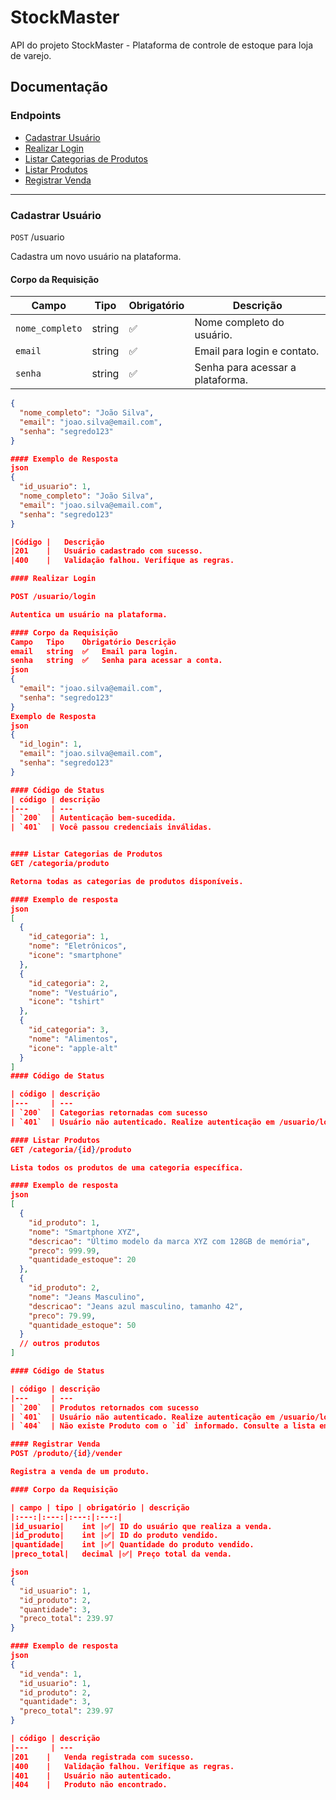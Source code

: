 # StockMaster

API do projeto StockMaster - Plataforma de controle de estoque para loja de varejo.

## Documentação

### Endpoints

- [Cadastrar Usuário](#cadastrar-usuário)
- [Realizar Login](#realizar-login)
- [Listar Categorias de Produtos](#listar-categorias-de-produtos)
- [Listar Produtos](#listar-produtos)
- [Registrar Venda](#registrar-venda)

---

### Cadastrar Usuário

`POST` /usuario

Cadastra um novo usuário na plataforma.

#### Corpo da Requisição

| Campo           | Tipo   | Obrigatório | Descrição                        |
|-----------------|--------|-------------|----------------------------------|
| `nome_completo` | string | ✅           | Nome completo do usuário.        |
| `email`         | string | ✅           | Email para login e contato.      |
| `senha`         | string | ✅           | Senha para acessar a plataforma. |

```json
{
  "nome_completo": "João Silva",
  "email": "joao.silva@email.com",
  "senha": "segredo123"
}

#### Exemplo de Resposta
json
{
  "id_usuario": 1,
  "nome_completo": "João Silva",
  "email": "joao.silva@email.com",
  "senha": "segredo123"
}

|Código |  	Descrição
|201    | 	Usuário cadastrado com sucesso.
|400    |	Validação falhou. Verifique as regras.

#### Realizar Login

POST /usuario/login

Autentica um usuário na plataforma.

#### Corpo da Requisição
Campo	Tipo	Obrigatório	Descrição
email	string	✅	Email para login.
senha	string	✅	Senha para acessar a conta.
json
{
  "email": "joao.silva@email.com",
  "senha": "segredo123"
}
Exemplo de Resposta
json
{
  "id_login": 1,
  "email": "joao.silva@email.com",
  "senha": "segredo123"
}

#### Código de Status
| código | descrição
|---     | ---
| `200`  | Autenticação bem-sucedida.
| `401`  | Você passou credenciais inválidas.


#### Listar Categorias de Produtos
GET /categoria/produto

Retorna todas as categorias de produtos disponíveis.

#### Exemplo de resposta
json
[
  {
    "id_categoria": 1,
    "nome": "Eletrônicos",
    "icone": "smartphone"
  },
  {
    "id_categoria": 2,
    "nome": "Vestuário",
    "icone": "tshirt"
  },
  {
    "id_categoria": 3,
    "nome": "Alimentos",
    "icone": "apple-alt"
  }
]
#### Código de Status

| código | descrição
|---     | ---
| `200`  | Categorias retornadas com sucesso
| `401`  | Usuário não autenticado. Realize autenticação em /usuario/login

#### Listar Produtos
GET /categoria/{id}/produto

Lista todos os produtos de uma categoria específica.

#### Exemplo de resposta
json
[
  {
    "id_produto": 1,
    "nome": "Smartphone XYZ",
    "descricao": "Último modelo da marca XYZ com 128GB de memória",
    "preco": 999.99,
    "quantidade_estoque": 20
  },
  {
    "id_produto": 2,
    "nome": "Jeans Masculino",
    "descricao": "Jeans azul masculino, tamanho 42",
    "preco": 79.99,
    "quantidade_estoque": 50
  }
  // outros produtos
]

#### Código de Status

| código | descrição
|---     | ---
| `200`  | Produtos retornados com sucesso
| `401`  | Usuário não autenticado. Realize autenticação em /usuario/login
| `404`  | Não existe Produto com o `id` informado. Consulte a lista em /Produto

#### Registrar Venda
POST /produto/{id}/vender

Registra a venda de um produto.

#### Corpo da Requisição

| campo | tipo | obrigatório | descrição
|:---:|:---:|:---:|:---:|
|id_usuario|	int	|✅|	ID do usuário que realiza a venda.
|id_produto|	int	|✅|	ID do produto vendido.
|quantidade|	int	|✅|	Quantidade do produto vendido.
|preco_total|	decimal	|✅|	Preço total da venda.

json
{
  "id_usuario": 1,
  "id_produto": 2,
  "quantidade": 3,
  "preco_total": 239.97
}

#### Exemplo de resposta
json
{
  "id_venda": 1,
  "id_usuario": 1,
  "id_produto": 2,
  "quantidade": 3,
  "preco_total": 239.97
}

| código | descrição
|---     | ---
|201    |	Venda registrada com sucesso.
|400    |	Validação falhou. Verifique as regras.
|401    |	Usuário não autenticado.
|404    |	Produto não encontrado.
